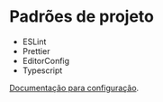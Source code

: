 # Padrões de projeto

- ESLint
- Prettier
- EditorConfig
- Typescript

 [Documentação para configuração](https://www.notion.so/imperadorxs/Padr-es-de-projeto-com-ESLint-Prettier-e-EditorConfig-Typescript-19bdb7ede37b4bcf8806e3d05227917f).


